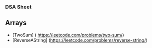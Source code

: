 ### DSA Sheet

## Arrays
   - [TwoSum] ( https://leetcode.com/problems/two-sum/)
   - [ReverseAString] (https://leetcode.com/problems/reverse-string/)